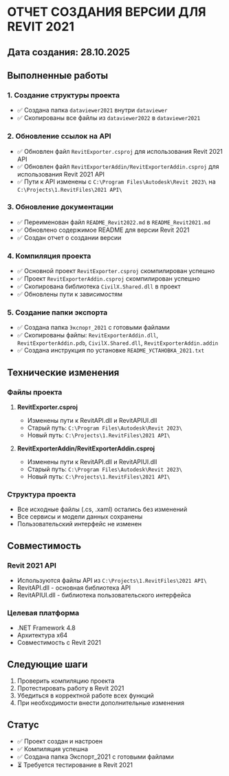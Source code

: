 # ОТЧЕТ СОЗДАНИЯ ВЕРСИИ ДЛЯ REVIT 2021

## Дата создания: 28.10.2025

## Выполненные работы

### 1. Создание структуры проекта
- ✅ Создана папка `dataviewer2021` внутри `dataviewer`
- ✅ Скопированы все файлы из `dataviewer2022` в `dataviewer2021`

### 2. Обновление ссылок на API
- ✅ Обновлен файл `RevitExporter.csproj` для использования Revit 2021 API
- ✅ Обновлен файл `RevitExporterAddin/RevitExporterAddin.csproj` для использования Revit 2021 API
- ✅ Пути к API изменены с `C:\Program Files\Autodesk\Revit 2023\` на `C:\Projects\1.RevitFiles\2021 API\`

### 3. Обновление документации
- ✅ Переименован файл `README_Revit2022.md` в `README_Revit2021.md`
- ✅ Обновлено содержимое README для версии Revit 2021
- ✅ Создан отчет о создании версии

### 4. Компиляция проекта
- ✅ Основной проект `RevitExporter.csproj` скомпилирован успешно
- ✅ Проект `RevitExporterAddin.csproj` скомпилирован успешно
- ✅ Скопирована библиотека `CivilX.Shared.dll` в проект
- ✅ Обновлены пути к зависимостям

### 5. Создание папки экспорта
- ✅ Создана папка `Экспорт_2021` с готовыми файлами
- ✅ Скопированы файлы: `RevitExporterAddin.dll`, `RevitExporterAddin.pdb`, `CivilX.Shared.dll`, `RevitExporterAddin.addin`
- ✅ Создана инструкция по установке `README_УСТАНОВКА_2021.txt`

## Технические изменения

### Файлы проекта
1. **RevitExporter.csproj**
   - Изменены пути к RevitAPI.dll и RevitAPIUI.dll
   - Старый путь: `C:\Program Files\Autodesk\Revit 2023\`
   - Новый путь: `C:\Projects\1.RevitFiles\2021 API\`

2. **RevitExporterAddin/RevitExporterAddin.csproj**
   - Изменены пути к RevitAPI.dll и RevitAPIUI.dll
   - Старый путь: `C:\Program Files\Autodesk\Revit 2023\`
   - Новый путь: `C:\Projects\1.RevitFiles\2021 API\`

### Структура проекта
- Все исходные файлы (.cs, .xaml) остались без изменений
- Все сервисы и модели данных сохранены
- Пользовательский интерфейс не изменен

## Совместимость

### Revit 2021 API
- Используются файлы API из `C:\Projects\1.RevitFiles\2021 API\`
- RevitAPI.dll - основная библиотека API
- RevitAPIUI.dll - библиотека пользовательского интерфейса

### Целевая платформа
- .NET Framework 4.8
- Архитектура x64
- Совместимость с Revit 2021

## Следующие шаги

1. Проверить компиляцию проекта
2. Протестировать работу в Revit 2021
3. Убедиться в корректной работе всех функций
4. При необходимости внести дополнительные изменения

## Статус
- ✅ Проект создан и настроен
- ✅ Компиляция успешна
- ✅ Создана папка Экспорт_2021 с готовыми файлами
- ⏳ Требуется тестирование в Revit 2021
